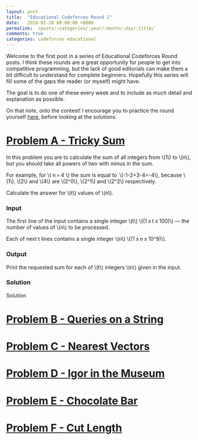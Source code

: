 ```yaml
---
layout: post
title:  "Educational Codeforces Round 1"
date:   2018-02-20 08:00:00 +0000
permalink: 	/posts/:categories/:year/:month/:day/:title/
comments: true
categories: codeforces educational 
---
```


Welcome to the first post in a series of Educational Codeforces Round posts. I think these rounds are a great opportunity for people to get into competitive programming, but the lack of good editorials can make them a bit difficult to understand for complete beginners. Hopefully this series will fill some of the gaps the reader (or myself) might have. 

The goal is to do one of these every week and to include as much detail and explanation as possible.


On that note, onto the contest! I encourage you to practice the round yourself [here](http://codeforces.com/contest/598/), before looking at the solutions. 

# [Problem A - Tricky Sum](http://codeforces.com/contest/598/problem/A)
In this problem you are to calculate the sum of all integers from \\(1\\) to \\(n\\), but you should take all powers of two with minus in the sum.

For example, for \\( n = 4 \\) the sum is equal to  \\(-1-2+3-4=-4\\), because \\(1\\), \\(2\\) and \\(4\\) are \\(2^0\\), \\(2^1\\) and \\(2^2\\) respectively.

Calculate the answer for \\(t\\) values of \\(n\\).

### Input
The first line of the input contains a single integer \\(t\\) \\((1 ≤ t ≤ 100)\\) — the number of values of \\(n\\) to be processed.

Each of next t lines contains a single integer \\(n\\) \\((1 ≤ n ≤ 10^9)\\).

### Output
Print the requested sum for each of \\(t\\) integers \\(n\\) given in the input.

### Solution
Solution

# [Problem B - Queries on a String](http://codeforces.com/contest/598/problem/B)
# [Problem C - Nearest Vectors](http://codeforces.com/contest/598/problem/C)
# [Problem D - Igor in the Museum](http://codeforces.com/contest/598/problem/D)
# [Problem E - Chocolate Bar](http://codeforces.com/contest/598/problem/E)
# [Problem F - Cut Length](http://codeforces.com/contest/598/problem/F)